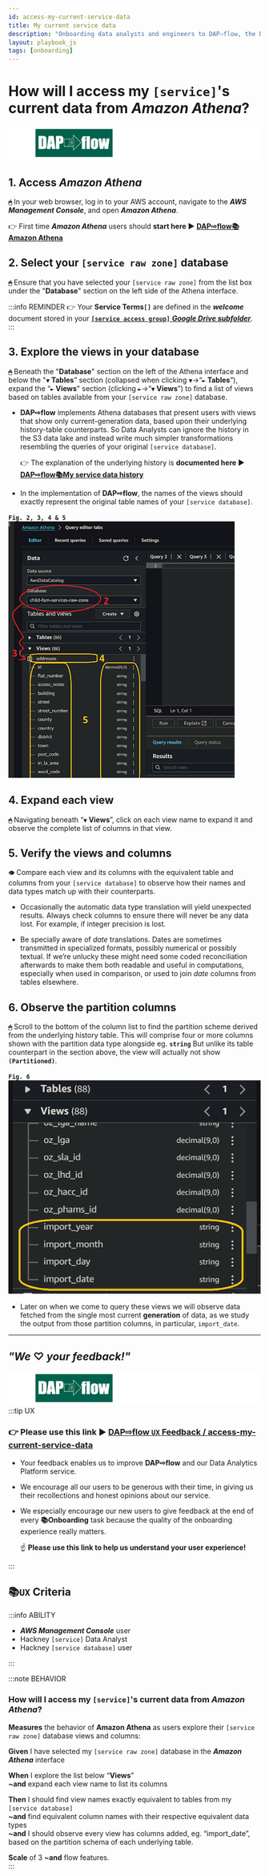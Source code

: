 ```yaml
---
id: access-my-current-service-data
title: My current service data
description: "Onboarding data analysts and engineers to DAP⇨flow, the Data Analytics Platform Airflow integration."
layout: playbook_js
tags: [onboarding]
---
```


# How will I access my `[service]`'s current data from ***Amazon Athena***?
![DAP⇨flow](../images/DAPairflowFLOWleft.png)  

## 1. Access ***Amazon Athena***
**`🖱`** In your web browser, log in to your AWS account, navigate to the ***AWS Management Console***, and open ***Amazon Athena***. 
   
👉 First time ***Amazon Athena*** users should **start here ►** **[DAP⇨flow📚Amazon Athena](../onboarding/access-my-Amazon-Athena-database)** 

## 2. Select your `[service raw zone]` database
**`🖱`** Ensure that you have selected your `[service raw zone]` from the list box under the "**Database**" section on the left side of the Athena interface.

:::info REMINDER
👉  Your **Service Terms`[]`** are defined in the ***welcome*** document stored in your [**`[service access group]`** ***Google Drive subfolder***](https://drive.google.com/drive/folders/1k30M7Hh8WLttL5T5JVGbnKvSLNX7lVSg?usp=drive_link).
:::

## 3. Explore the views in your database
**`🖱`** Beneath the "**Database**" section on the left of the Athena interface and below the "**`▼` Tables**” section (collapsed when clicking **`▼`**→“**`►` Tables**”), expand the “**`►` Views**" section (clicking **`►`**→“**`▼` Views**”) to find a list of views based on tables available from your `[service raw zone]` database.

* **DAP⇨flow** implements Athena databases that present users with views that show only current-generation data, based upon their underlying history-table counterparts. So Data Analysts can ignore the history in the S3 data lake and instead write much simpler transformations resembling the queries of your original `[service database]`.  

   👉 The explanation of the underlying history is **documented here ►** **[DAP⇨flow📚My service data history](../onboarding/access-my-service-data-history)** 

* In the implementation of **DAP⇨flow**, the names of the views should exactly represent the original table names of your `[service database]`.

**`Fig. 2, 3, 4 & 5`** ![Fig. 2, 3, 4 & 5](../images/access-my-current-service-data-two-five.png)

## 4. Expand each view
**`🖱`** Navigating beneath “**`▼` Views**”, click on each view name to expand it and observe the complete list of columns in that view.

## 5. Verify the views and columns
**`👁`** Compare each view and its columns with the equivalent table and columns from your `[service database]` to observe how their names and data types match up with their counterparts.

* Occasionally the automatic data type translation will yield unexpected results. Always check columns to ensure there will never be any data lost. For example, if integer precision is lost.

* Be specially aware of *date* translations. Dates are sometimes transmitted in specialized formats, possibly numerical or possibly textual. If we’re unlucky these might need some coded reconciliation afterwards to make them both readable and useful in computations, especially when used in comparison, or used to join *date* columns from tables elsewhere.

## 6. Observe the partition columns
**`🖱`** Scroll to the bottom of the column list to find the partition scheme derived from the underlying history table. This will comprise four or more columns shown with the partition data type alongside eg. **`string`** But unlike its table counterpart in the section above, the view will actually not show **`(Partitioned)`**.

**`Fig. 6`** ![Fig. 6](../images/access-my-current-service-data-six.png)  

* Later on when we come to query these views we will observe data fetched from the single most current **generation** of data, as we study the output from those partition columns, in particular, `import_date`.


---
## ***"We* ♡ *your feedback!"***
![DAP⇨flow](../images/DAPairflowFLOWleft.png)  
:::tip UX  
### 👉 Please use **this link ►** [**DAP⇨flow** `UX` **Feedback / access-my-current-service-data**](https://docs.google.com/forms/d/e/1FAIpQLSdqeNyWIPMNBHEr-YSyxnXQ4ggTwJPkffMYgFaJ4hGEhIL6LA/viewform?usp=pp_url&entry.339550210=access-my-current-service-data)  

- Your feedback enables us to improve **DAP⇨flow** and our Data Analytics Platform service.  
- We encourage all our users to be generous with their time, in giving us their recollections and honest opinions about our service.  
- We especially encourage our new users to give feedback at the end of every **📚Onboarding** task because the quality of the onboarding experience really matters.  

   ☝ **Please use this link to help us understand your user experience!**  

:::

## 📚`UX` Criteria
:::info ABILITY  
* ***AWS Management Console*** user  
* Hackney `[service]` Data Analyst
* Hackney `[service database]` user

:::

:::note BEHAVIOR  
### How will I access my `[service]`'s current data from ***Amazon Athena***?
**Measures** the behavior of **Amazon Athena** as users explore their `[service raw zone]` database views and columns:  

**Given** I have selected my `[service raw zone]` database in the ***Amazon Athena*** interface  

**When** I explore the list below “**Views**”  
**~and** expand each view name to list its columns  

**Then** I should find view names exactly equivalent to tables from my `[service database]`  
**~and** find equivalent column names with their respective equivalent data types  
**~and** I should observe every view has columns added, eg. “import_date”, based on the partition schema of each underlying table.  

**Scale** of 3 **~and** flow features.  
:::
